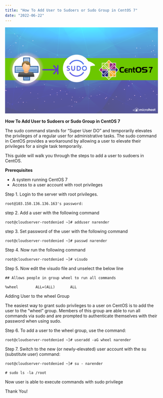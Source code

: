 ```yaml
---
title: "How To Add User to Sudoers or Sudo Group in CentOS 7"
date: "2022-06-22"
---
```


![](images/How-To-Add-User-to-Sudoers-or-Sudo-Group-in-CentOS-7-Support-Internal-1024x576.png)

**How To Add User to Sudoers or Sudo Group in CentOS 7**

The sudo command stands for “Super User DO” and temporarily elevates the privileges of a regular user for administrative tasks. The sudo command in CentOS provides a workaround by allowing a user to elevate their privileges for a single task temporarily.

This guide will walk you through the steps to add a user to sudoers in CentOS.

**Prerequisites**

- A system running CentOS 7
- Access to a user account with root privileges

Step 1. Login to the server with root privileges.

```
root@103.150.136.136.163's password:
```

step 2. Add a user with the following command

```
root@cloudserver-rootdenied ~]# adduser narender
```

step 3. Set password of the user with the following command

```
root@cloudserver-rootdenied ~]# passwd narender
```

Step 4. Now run the following command

```
root@cloudserver-rootdenied ~]# visudo
```

Step 5. Now edit the visudo file and unselect the below line

```
## Allows people in group wheel to run all commands
```

```
%wheel        ALL=(ALL)       ALL
```

Adding User to the wheel Group  

The easiest way to grant sudo privileges to a user on CentOS is to add the user to the “wheel” group. Members of this group are able to run all commands via sudo and are prompted to authenticate themselves with their password when using sudo.  

Step 6. To add a user to the wheel group, use the command:

```
root@cloudserver-rootdenied ~]# useradd -aG wheel narender
```

Step 7. Switch to the new (or newly-elevated) user account with the su (substitute user) command:

```
root@cloudserver-rootdenied ~]# su - narender
```

```
# sudo ls -la /root
```

Now user is able to execute commands with sudo privilege   

Thank You!

